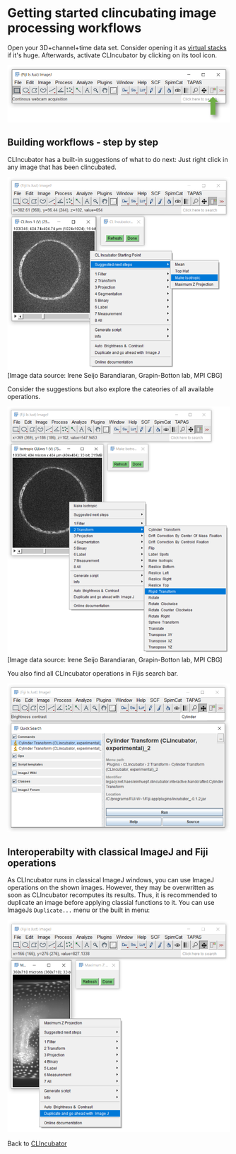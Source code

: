 # Getting started clincubating image processing workflows
Open your 3D+channel+time data set. Consider opening it as [virtual stacks](https://imagej.nih.gov/ij/docs/guide/146-8.html)
if it's huge. Afterwards, activate CLIncubator by clicking on its tool icon.

![Image](images/installation_ok.png)

## Building workflows - step by step
CLIncubator has a built-in suggestions of what to do next: 
Just right click in any image that has been clincubated.

![Image](images/suggestion_make_isotropic.png) 
[Image data source: Irene Seijo Barandiaran, Grapin-Botton lab, MPI CBG]

Consider the suggestions but also explore the cateories of all available operations. 

![Image](images/menu_rigid_tranform.png)
[Image data source: Irene Seijo Barandiaran, Grapin-Botton lab, MPI CBG]

You also find all CLIncubator operations in Fijis search bar.

![Image](images/fiji_search.png)

## Interoperabilty with classical ImageJ and Fiji operations
As CLIncubator runs in classical ImageJ windows, you can use ImageJ operations on the shown images. 
However, they may be overwritten as soon as CLIncubator recomputes its results.
Thus, it is recommended to duplicate an image before applying classial functions to it. 
You can use ImageJs `Duplicate...` menu or the built in menu:

![Image](images/interoperability_imagej.png)


Back to [CLIncubator](https://clij.github.io/clincubator)
